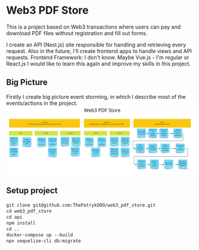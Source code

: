 # Web3 PDF Store

This is a project based on Web3 transactions where users can pay and download PDF files without registration and fill
out forms.

I create an API (Nest.js) site responsible for handling and retrieving every request. Also in the future, I'll create
frontend apps to handle views and API requests. Frontend Framework: I don't know. Maybe Vue.js - I'm regular or React.js
I would like to learn this again and improve my skills in this project.

## Big Picture

Firstly I create big picture event storming, in which I describe most of the events/actions in the project.
![BigPicture](diagrams/big_picture.jpg)

## Setup project

```
git clone git@github.com:ThePatrykOOO/web3_pdf_store.git
cd web3_pdf_store
cd api
npm install
cd ..
docker-compose up --build
npx sequelize-cli db:migrate
```
